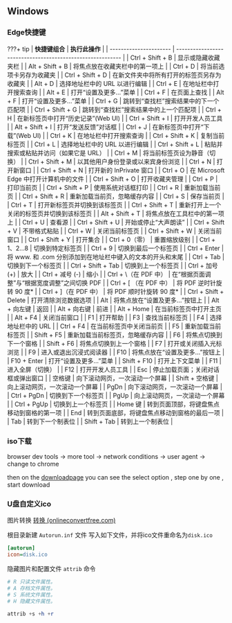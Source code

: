 ## Windows 

### Edge快捷键

???+ tip
    | **快捷键组合**         | **执行此操作**                                             |
    | ---------------------- | ---------------------------------------------------------- |
    | Ctrl + Shift + B       | 显示或隐藏收藏夹栏                                         |
    | Alt + Shift + B        | 将焦点放在收藏夹栏中的第一项上                             |
    | Ctrl + D               | 将当前选项卡另存为收藏夹                                   |
    | Ctrl + Shift + D       | 在新文件夹中将所有打开的标签页另存为收藏夹                 |
    | Alt + D                | 选择地址栏中的 URL 以进行编辑                              |
    | Ctrl + E               | 在地址栏中打开搜索查询                                     |
    | Alt + E                | 打开“设置及更多…”菜单                                      |
    | Ctrl + F               | 在页面上查找                                               |
    | Alt + F                | 打开“设置及更多…”菜单                                      |
    | Ctrl + G               | 跳转到“查找栏”搜索结果中的下一个匹配项                     |
    | Ctrl + Shift + G       | 跳转到“查找栏”搜索结果中的上一个匹配项                     |
    | Ctrl + H               | 在新标签页中打开“历史记录”(Web UI)                         |
    | Ctrl + Shift + I       | 打开开发人员工具                                           |
    | Alt + Shift + I        | 打开“发送反馈”对话框                                       |
    | Ctrl + J               | 在新标签页中打开“下载”(Web UI)                             |
    | Ctrl + K               | 在地址栏中打开搜索查询                                     |
    | Ctrl + Shift + K       | 复制当前标签页                                             |
    | Ctrl + L               | 选择地址栏中的 URL 以进行编辑                              |
    | Ctrl + Shift + L       | 粘贴并搜索或粘贴并访问（如果它是 URL）                     |
    | Ctrl + M               | 将当前标签页设为静音（切换）                               |
    | Ctrl + Shift + M       | 以其他用户身份登录或以来宾身份浏览                         |
    | Ctrl + N               | 打开新窗口                                                 |
    | Ctrl + Shift + N       | 打开新的 InPrivate 窗口                                    |
    | Ctrl + O               | 在 Microsoft Edge 中打开计算机中的文件                     |
    | Ctrl + Shift + O       | 打开收藏夹管理                                             |
    | Ctrl + P               | 打印当前页                                                 |
    | Ctrl + Shift + P       | 使用系统对话框打印                                         |
    | Ctrl + R               | 重新加载当前页                                             |
    | Ctrl + Shift + R       | 重新加载当前页，忽略缓存内容                               |
    | Ctrl + S               | 保存当前页                                                 |
    | Ctrl + T               | 打开新标签页并切换到该标签页                               |
    | Ctrl + Shift + T       | 重新打开上一个关闭的标签页并切换到该标签页                 |
    | Alt + Shift + T        | 将焦点放在工具栏中的第一项上                               |
    | Ctrl + U               | 查看源                                                     |
    | Ctrl + Shift + U       | 开始或停止“大声朗读”                                       |
    | Ctrl + Shift + V       | 不带格式粘贴                                               |
    | Ctrl + W               | 关闭当前标签页                                             |
    | Ctrl + Shift + W       | 关闭当前窗口                                               |
    | Ctrl + Shift + Y       | 打开集合                                                   |
    | Ctrl + 0（零）         | 重置缩放级别                                               |
    | Ctrl + 1、2…8          | 切换到特定标签页                                           |
    | Ctrl + 9               | 切换到最后一个标签页                                       |
    | Ctrl + Enter           | 将 www. 和 .com 分别添加到在地址栏中键入的文本的开头和末尾 |
    | Ctrl + Tab             | 切换到下一个标签页                                         |
    | Ctrl + Shift + Tab     | 切换到上一个标签页                                         |
    | Ctrl + 加号 (+)        | 放大                                                       |
    | Ctrl + 减号 (-)        | 缩小                                                       |
    | Ctrl + \（在 PDF 中）  | 在“根据页面调整”与“根据宽度调整”之间切换 PDF               |
    | Ctrl + [ （在 PDF 中） | 将 PDF 逆时针旋转 90 度*                                   |
    | Ctrl + ]（在 PDF 中）  | 将 PDF 顺时针旋转 90 度*                                   |
    | Ctrl + Shift + Delete  | 打开清除浏览数据选项                                       |
    | Alt                    | 将焦点放在“设置及更多…”按钮上                              |
    | Alt + 向左键           | 返回                                                       |
    | Alt + 向右键           | 前进                                                       |
    | Alt + Home             | 在当前标签页中打开主页                                     |
    | Alt + F4               | 关闭当前窗口                                               |
    | F1                     | 打开帮助                                                   |
    | F3                     | 查找当前标签页                                             |
    | F4                     | 选择地址栏中的 URL                                         |
    | Ctrl + F4              | 在当前标签页中关闭当前页                                   |
    | F5                     | 重新加载当前标签页                                         |
    | Shift + F5             | 重新加载当前标签页，忽略缓存内容                           |
    | F6                     | 将焦点切换到下一个窗格                                     |
    | Shift + F6             | 将焦点切换到上一个窗格                                     |
    | F7                     | 打开或关闭插入光标浏览                                     |
    | F9                     | 进入或退出沉浸式阅读器                                     |
    | F10                    | 将焦点放在“设置及更多…”按钮上                              |
    | F10 + Enter            | 打开“设置及更多…”菜单                                      |
    | Shift + F10            | 打开上下文菜单                                             |
    | F11                    | 进入全屏（切换）                                           |
    | F12                    | 打开开发人员工具                                           |
    | Esc                    | 停止加载页面；关闭对话框或弹出窗口                         |
    | 空格键                 | 向下滚动网页，一次滚动一个屏幕                             |
    | Shift + 空格键         | 向上滚动网页，一次滚动一个屏幕                             |
    | PgDn                   | 向下滚动网页，一次滚动一个屏幕                             |
    | Ctrl + PgDn            | 切换到下一个标签页                                         |
    | PgUp                   | 向上滚动网页，一次滚动一个屏幕                             |
    | Ctrl + PgUp            | 切换到上一个标签页                                         |
    | Home 键                | 转到页面顶部，将键盘焦点移动到窗格的第一项                 |
    | End                    | 转到页面底部，将键盘焦点移动到窗格的最后一项               |
    | Tab                    | 转到下一个制表位                                           |
    | Shift + Tab            | 转到上一个制表位                                           |



### iso下载

browser dev tools  ->  more tool -> network conditions ->  user agent -> change to chrome  

then on the [downloadpage](https://www.microsoft.com/en-gb/software-download/windows10ISO) you can see the select option , step one by one , start  download



### U盘自定义ico

图片转换  [转换 (onlineconvertfree.com)](https://onlineconvertfree.com/zh/complete/svg-ico/)

根目录新建 `Autorun.inf` 文件 写入如下文件，并将ico文件重命名为`disk.ico`

```ini
[autorun]
icon=disk.ico
```

隐藏图片和配置文件 `attrib` 命令

```powershell
# R 只读文件属性。
# A 存档文件属性。
# S 系统文件属性。
# H 隐藏文件属性。

attrib +s +h +r 
```









